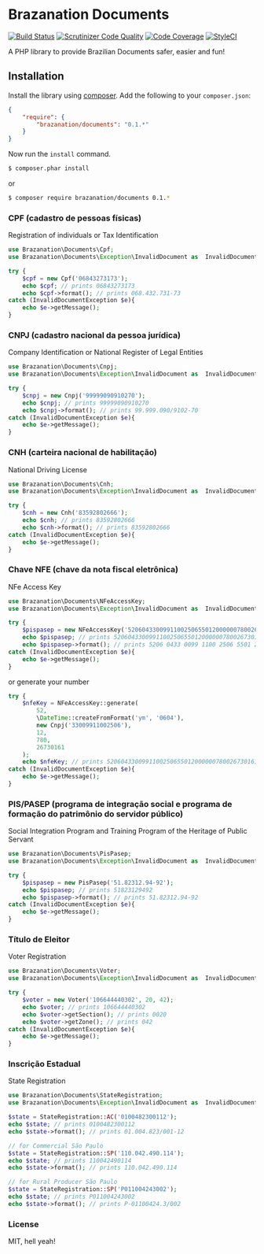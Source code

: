 Brazanation Documents
=====================

[![Build Status](https://travis-ci.org/brazanation/documents.svg?branch=master)](https://travis-ci.org/brazanation/documents)
[![Scrutinizer Code Quality](https://scrutinizer-ci.com/g/brazanation/documents/badges/quality-score.png?b=master)](https://scrutinizer-ci.com/g/brazanation/documents/?branch=master)
[![Code Coverage](https://scrutinizer-ci.com/g/brazanation/documents/badges/coverage.png?b=master)](https://scrutinizer-ci.com/g/brazanation/documents/?branch=master)
[![StyleCI](https://styleci.io/repos/66179431/shield)](https://styleci.io/repos/66179431)

A PHP library to provide Brazilian Documents safer, easier and fun!

Installation
------------

Install the library using [composer][1]. Add the following to your `composer.json`:

```json
{
    "require": {
        "brazanation/documents": "0.1.*"
    }
}
```

Now run the `install` command.

```sh
$ composer.phar install
```

or

```sh
$ composer require brazanation/documents 0.1.*
```

### CPF (cadastro de pessoas físicas)

Registration of individuals or Tax Identification

```php
use Brazanation\Documents\Cpf;
use Brazanation\Documents\Exception\InvalidDocument as  InvalidDocumentException;

try {
    $cpf = new Cpf('06843273173');
    echo $cpf; // prints 06843273173
    echo $cpf->format(); // prints 068.432.731-73
catch (InvalidDocumentException $e){
    echo $e->getMessage();
}
```

### CNPJ (cadastro nacional da pessoa jurídica)

Company Identification or National Register of Legal Entities

```php
use Brazanation\Documents\Cnpj;
use Brazanation\Documents\Exception\InvalidDocument as  InvalidDocumentException;

try {
    $cnpj = new Cnpj('99999090910270');
    echo $cnpj; // prints 99999090910270
    echo $cnpj->format(); // prints 99.999.090/9102-70
catch (InvalidDocumentException $e){
    echo $e->getMessage();
}
```

### CNH (carteira nacional de habilitação)

National Driving License

```php
use Brazanation\Documents\Cnh;
use Brazanation\Documents\Exception\InvalidDocument as  InvalidDocumentException;

try {
    $cnh = new Cnh('83592802666');
    echo $cnh; // prints 83592802666
    echo $cnh->format(); // prints 83592802666
catch (InvalidDocumentException $e){
    echo $e->getMessage();
}
```

### Chave NFE (chave da nota fiscal eletrônica)

NFe Access Key

```php
use Brazanation\Documents\NFeAccessKey;
use Brazanation\Documents\Exception\InvalidDocument as  InvalidDocumentException;

try {
    $pispasep = new NFeAccessKey('52060433009911002506550120000007800267301615');
    echo $pispasep; // prints 52060433009911002506550120000007800267301615
    echo $pispasep->format(); // prints 5206 0433 0099 1100 2506 5501 2000 0007 8002 6730 1615
catch (InvalidDocumentException $e){
    echo $e->getMessage();
}
```
or generate your number

```php
try {
    $nfeKey = NFeAccessKey::generate(
        52,
        \DateTime::createFromFormat('ym', '0604'),
        new Cnpj('33009911002506'),
        12,
        780,
        26730161
    );
    echo $nfeKey; // prints 52060433009911002506550120000007800267301615
catch (InvalidDocumentException $e){
    echo $e->getMessage();
}
```

### PIS/PASEP (programa de integração social e programa de formação do patrimônio do servidor público)

Social Integration Program and Training Program of the Heritage of Public Servant

```php
use Brazanation\Documents\PisPasep;
use Brazanation\Documents\Exception\InvalidDocument as  InvalidDocumentException;

try {
    $pispasep = new PisPasep('51.82312.94-92');
    echo $pispasep; // prints 51823129492
    echo $pispasep->format(); // prints 51.82312.94-92
catch (InvalidDocumentException $e){
    echo $e->getMessage();
}
```

### Título de Eleitor

Voter Registration

```php
use Brazanation\Documents\Voter;
use Brazanation\Documents\Exception\InvalidDocument as  InvalidDocumentException;

try {
    $voter = new Voter('106644440302', 20, 42);
    echo $voter; // prints 106644440302
    echo $voter->getSection(); // prints 0020
    echo $voter->getZone(); // prints 042
catch (InvalidDocumentException $e){
    echo $e->getMessage();
}
```

### Inscrição Estadual

State Registration

```php
use Brazanation\Documents\StateRegistration;
use Brazanation\Documents\Exception\InvalidDocument as  InvalidDocumentException;

$state = StateRegistration::AC('0100482300112');
echo $state; // prints 0100482300112
echo $state->format(); // prints 01.004.823/001-12

// for Commercial São Paulo
$state = StateRegistration::SP('110.042.490.114');
echo $state; // prints 110042490114
echo $state->format(); // prints 110.042.490.114

// for Rural Producer São Paulo
$state = StateRegistration::SP('P011004243002');
echo $state; // prints P011004243002
echo $state->format(); // prints P-01100424.3/002
```

### License

MIT, hell yeah!

[1]: http://getcomposer.org/
